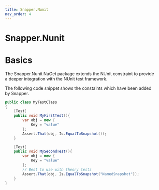 ```yaml
---
title: Snapper.Nunit
nav_order: 4
---
```


# Snapper.Nunit

# Basics

The Snapper.Nunit NuGet package extends the NUnit constraint to provide a deeper integration with the NUnit test framework.

The following code snippet shows the constaints which have been added by Snapper.
```csharp
public class MyTestClass
{
    [Test]
    public void MyFirstTest(){
        var obj = new {
            Key = "value"
        };
        Assert.That(obj, Is.EqualToSnapshot());
    }

    [Test]
    public void MySecondTest(){
        var obj = new {
            Key = "value"
        };
        // Best to use with theory tests
        Assert.That(obj, Is.EqualToSnapshot("NamedSnapshot"));
    }
}
```